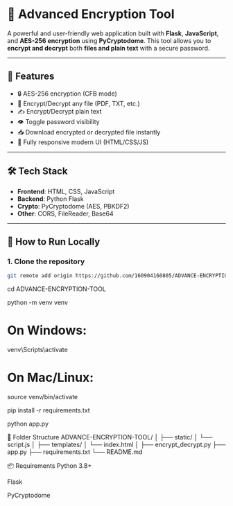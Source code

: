 # 🔐 Advanced Encryption Tool

A powerful and user-friendly web application built with **Flask**, **JavaScript**, and **AES-256 encryption** using **PyCryptodome**. This tool allows you to **encrypt and decrypt** both **files and plain text** with a secure password.

---

## 🚀 Features

- 🔒 AES-256 encryption (CFB mode)
- 📁 Encrypt/Decrypt any file (PDF, TXT, etc.)
- ✍️ Encrypt/Decrypt plain text
- 👁️ Toggle password visibility
- 📥 Download encrypted or decrypted file instantly
- 📱 Fully responsive modern UI (HTML/CSS/JS)

---

## 🛠️ Tech Stack

- **Frontend**: HTML, CSS, JavaScript
- **Backend**: Python Flask
- **Crypto**: PyCryptodome (AES, PBKDF2)
- **Other**: CORS, FileReader, Base64

---

## 🧪 How to Run Locally

### 1. Clone the repository

```bash
git remote add origin https://github.com/160904160805/ADVANCE-ENCRYPTION-TOOL.git
```
cd ADVANCE-ENCRYPTION-TOOL

python -m venv venv

# On Windows:
venv\Scripts\activate

# On Mac/Linux:
source venv/bin/activate

pip install -r requirements.txt

python app.py

📝 Folder Structure
ADVANCE-ENCRYPTION-TOOL/
│
├── static/
│   └── script.js
│
├── templates/
│   └── index.html
│
├── encrypt_decrypt.py
├── app.py
├── requirements.txt
└── README.md

📦 Requirements
Python 3.8+

Flask

PyCryptodome

